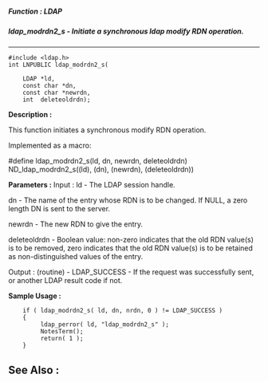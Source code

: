 ##### Function : LDAP
##### ldap_modrdn2_s - Initiate a synchronous ldap modify RDN operation.
---
```
#include <ldap.h>
int LNPUBLIC ldap_modrdn2_s(

	LDAP *ld,
	const char *dn,
	const char *newrdn,
	int  deleteoldrdn);
```
**Description :**

This function initiates a synchronous modify RDN operation.

Implemented as a macro:

#define ldap_modrdn2_s(ld, dn, newrdn, deleteoldrdn)\
	        ND_ldap_modrdn2_s((ld), (dn), (newrdn), (deleteoldrdn))

**Parameters :**
Input :
ld  -  The LDAP session handle.

dn  -  The name of the entry whose RDN is to be changed.  If NULL, a zero length DN is sent to the server.

newrdn  -  The new RDN to give the entry.

deleteoldrdn  -  Boolean value: non-zero indicates that the old RDN value(s) is to be removed, zero indicates that the old RDN value(s) is to be retained as non-distinguished values of the entry.

Output :
(routine)  -  LDAP_SUCCESS  - If the request was successfully sent, or another LDAP result code if not.



**Sample Usage :**
```
    if ( ldap_modrdn2_s( ld, dn, nrdn, 0 ) != LDAP_SUCCESS )
    {
         ldap_perror( ld, "ldap_modrdn2_s" );
         NotesTerm();
         return( 1 );
    }
```
**See Also :**
---

